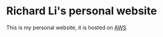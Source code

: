 # Richard Li's personal website
This is my personal website, it is hosted on [AWS](https://chomosuke.com)

